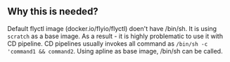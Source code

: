 ## Why this is needed?
Default flyctl image (docker.io/flyio/flyctl) doen't have /bin/sh. It is using `scratch` as a base image. As a result - it is highly problematic to use it with CD pipeline. CD pipelines usually invokes all command as `/bin/sh -c 'command1 && command2`. 
Using apline as base image, /bin/sh can be called. 